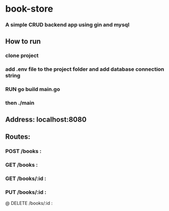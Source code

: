 # book-store
### A simple CRUD backend app using gin and mysql
## How to run
### clone project
### add .env file to the project folder and add database connection string 
### RUN go build main.go
### then ./main

## Address: localhost:8080
## Routes:
### POST /books :
  
### GET /books : 
### GET /books/:id :
### PUT /books/:id :
@ DELETE /books/:id : 



